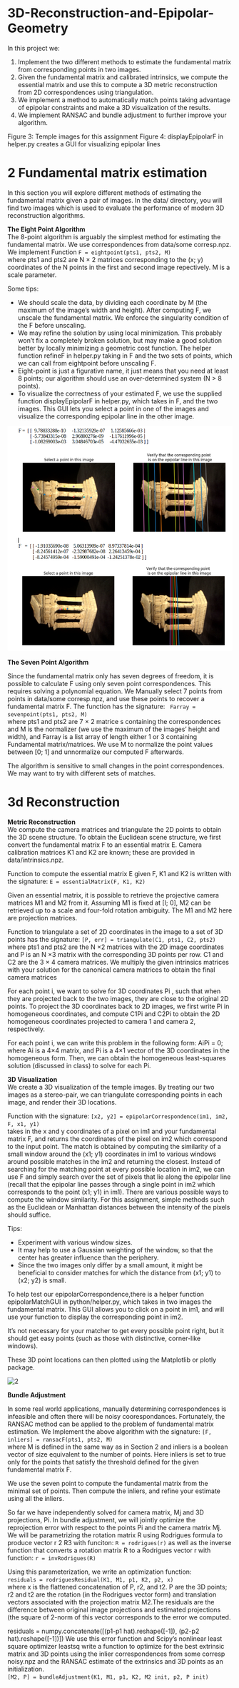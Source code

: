 # 3D-Reconstruction-and-Epipolar-Geometry

In this project we:  

1) Implement the two different methods to estimate the fundamental matrix from corresponding points in two images.   
2) Given the fundamental matrix and calibrated intrinsics, we compute the essential matrix and use this to compute a 3D metric reconstruction from 2D correspondences using triangulation.   
3) We implement a method to automatically match points taking advantage of epipolar constraints and make a 3D visualization of the results.  
4) We implement RANSAC and bundle adjustment to further improve your algorithm.  



Figure 3: Temple images for this assignment
Figure 4: displayEpipolarF in helper.py creates a GUI for visualizing epipolar lines


# 2 Fundamental matrix estimation  

In this section you will explore different methods of estimating the fundamental matrix given a pair
of images. In the data/ directory, you will find two images which is used to evaluate the performance of modern 3D reconstruction algorithms.

**The Eight Point Algorithm**     
The 8-point algorithm is arguably the simplest method for estimating the fundamental matrix. We use correspondences from data/some corresp.npz.
We implement Function ```F = eightpoint(pts1, pts2, M)```   
where pts1 and pts2 are N × 2 matrices corresponding to the (x; y) coordinates of the N points
in the first and second image repectively. M is a scale parameter.

Some tips:
* We should scale the data, by dividing each coordinate by M (the maximum of the image’s width and height). After computing F, we unscale the fundamental matrix. We enforce the singularity condition of the F before unscaling.   
* We may refine the solution by using local minimization. This probably won’t fix a completely broken solution, but may make a good solution better by locally minimizing a geometric cost function. The helper function refineF in helper.py taking in F and the two sets of points, which we can call from eightpoint before unscaling F.
* Eight-point is just a figurative name, it just means that you need at least 8 points; our algorithm should use an over-determined system (N > 8 points).
* To visualize the correctness of your estimated F, we use the supplied function displayEpipolarF in helper.py, which takes in F, and the two images. This GUI lets you select a point in one of the images and visualize the corresponding epipolar line in the other image.

![1](/results/1.png)

**The Seven Point Algorithm**    

Since the fundamental matrix only has seven degrees of freedom, it is possible to calculate F using only seven point correspondences. This requires solving a polynomial equation. We Manually select 7 points from  points in
data/some corresp.npz, and use these points to recover a fundamental matrix F. The function
has the signature:
``` Farray = sevenpoint(pts1, pts2, M)```   
where pts1 and pts2 are 7 × 2 matrice s containing the correspondences and M is the normalizer (we use the maximum of the images’ height and width), and Farray is a list array of length either 1 or 3 containing Fundamental matrix/matrices. We use M to normalize the point values between [0; 1] and unnormalize our computed F afterwards.

The algorithm is sensitive to small changes in the point correspondences. We may want to try with different sets of matches.

# 3d Reconstruction   

**Metric Reconstruction**    
We compute the camera matrices and triangulate the 2D points to obtain the 3D scene structure. To obtain the Euclidean scene structure, we first convert the fundamental matrix F to an essential matrix E. Camera calibration matrices K1 and K2 are known; these are provided in data/intrinsics.npz.

Function to compute the essential matrix E given F, K1 and K2 is written with the signature:
```E = essentialMatrix(F, K1, K2)```    

Given an essential matrix, it is possible to retrieve the projective camera matrices M1 and M2
from it. Assuming M1 is fixed at [I; 0], M2 can be retrieved up to a scale and four-fold rotation
ambiguity. The M1 and M2 here are projection matrices.

Function to triangulate a set of 2D coordinates in the image to a set of 3D points has the signature:
```[P, err] = triangulate(C1, pts1, C2, pts2)```  
where pts1 and pts2 are the N ×2 matrices with the 2D image coordinates and P is an N ×3 matrix
with the corresponding 3D points per row. C1 and C2 are the 3 × 4 camera matrices. We multiply the given intrinsics matrices with your solution for the canonical camera matrices to obtain the final camera matrices

For each point i, we want to solve for 3D coordinates Pi , such that when they are projected back to the two images, they are close to the original 2D points. To project the 3D coordinates back to 2D images, we first write Pi in homogeneous coordinates, and compute C1Pi and C2Pi to obtain the 2D homogeneous coordinates projected to camera 1 and camera 2, respectively.

For each point i, we can write this problem in the following form:
AiPi = 0;   
where Ai is a 4×4 matrix, and Pi is a 4×1 vector of the 3D coordinates in the homogeneous form. Then, we can obtain the homogeneous least-squares solution (discussed in class) to solve for each Pi.


**3D Visualization**    
We create a 3D visualization of the temple images. By treating our two images as a stereo-pair, we can triangulate corresponding points in each image, and render their 3D locations.

Function with the signature:
```[x2, y2] = epipolarCorrespondence(im1, im2, F, x1, y1)```  
takes in the x and y coordinates of a pixel on im1 and your fundamental matrix F, and returns the coordinates of the pixel on im2 which correspond to the input point. The match is obtained by computing the similarity of a small window around the (x1; y1) coordinates in im1 to various windows around possible matches in the im2 and returning the closest. Instead of searching for the matching point at every possible location in im2, we can use F and simply search over the set of pixels that lie along the epipolar line (recall that the epipolar line passes through a single point in im2 which corresponds to the point (x1; y1) in im1).
There are various possible ways to compute the window similarity. For this assignment, simple methods such as the Euclidean or Manhattan distances between the intensity of the pixels should suffice. 

Tips:    
* Experiment with various window sizes.
* It may help to use a Gaussian weighting of the window, so that the center has greater influence than the periphery.
* Since the two images only differ by a small amount, it might be beneficial to consider matches for which the distance from (x1; y1) to (x2; y2) is small.

To help test our epipolarCorrespondence,there is a helper function epipolarMatchGUI in python/helper.py, which takes in two images the fundamental matrix. This GUI allows you to click on a point in im1, and will use your function to display the corresponding point in im2. 

It’s not necessary for your matcher to get every possible point right, but it should get easy points (such as those with distinctive, corner-like windows).

These 3D point locations can then plotted using the Matplotlib or plotly package.

![2](/results/2.png)


**Bundle Adjustment**

In some real world applications, manually determining correspondences is infeasible and often there will be noisy coorespondances. Fortunately, the RANSAC method can be applied to the problem of fundamental matrix estimation.
We Implement the above algorithm with the signature:
```[F, inliers] = ransacF(pts1, pts2, M)```   
where M is defined in the same way as in Section 2 and inliers is a boolean vector of size equivalent to the number of points. Here inliers is set to true only for the points that satisfy the threshold defined for the given fundamental matrix F.

We use the seven point to compute the fundamental matrix from the minimal set of points. Then compute the inliers, and refine your estimate using all the inliers.

So far we have independently solved for camera matrix, Mj and 3D projections, Pi. In bundle adjustment, we will jointly optimize the reprojection error with respect to the points Pi and the camera matrix Mj.
We will be parametrizing the rotation matrix R using Rodrigues formula to produce vector r 2 R3 with funciton:
```R = rodrigues(r)``` as well as the inverse function that converts a rotation matrix R to a Rodrigues vector r with function: ```r = invRodrigues(R)```   

Using this parameterization, we write an optimization function:  
```residuals = rodriguesResidual(K1, M1, p1, K2, p2, x)```    
where x is the flattened concatenation of P, r2, and t2. P are the 3D points; r2 and t2 are the rotation (in the Rodrigues vector form) and translation vectors associated with the projection matrix M2.The residuals are the difference between original image projections and estimated projections (the square of 2-norm of this vector corresponds to the error we computed.

residuals = numpy.concatenate([(p1-p1 hat).reshape([-1]),
(p2-p2 hat).reshape([-1])])
We use this error function and Scipy’s nonlinear least square optimizer leastsq write a function to optimize for the best extrinsic matrix and 3D points using the inlier correspondences from some corresp noisy.npz and the RANSAC estimate of the extrinsics and 3D points as an initialization.   
```[M2, P] = bundleAdjustment(K1, M1, p1, K2, M2 init, p2, P init)```   
